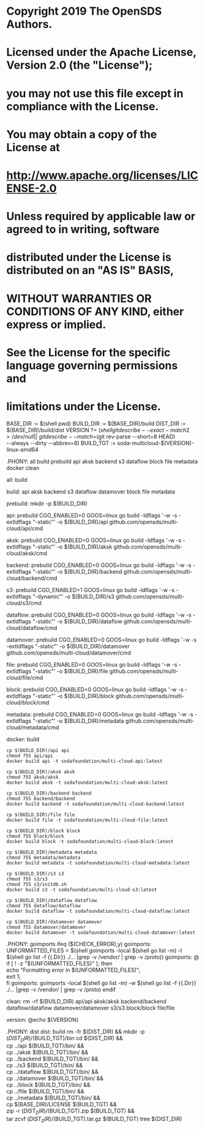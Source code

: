 # Copyright 2019 The OpenSDS Authors.
#
# Licensed under the Apache License, Version 2.0 (the "License");
# you may not use this file except in compliance with the License.
# You may obtain a copy of the License at
#
#     http://www.apache.org/licenses/LICENSE-2.0
#
# Unless required by applicable law or agreed to in writing, software
# distributed under the License is distributed on an "AS IS" BASIS,
# WITHOUT WARRANTIES OR CONDITIONS OF ANY KIND, either express or implied.
# See the License for the specific language governing permissions and
# limitations under the License.

BASE_DIR := $(shell pwd)
BUILD_DIR := $(BASE_DIR)/build
DIST_DIR := $(BASE_DIR)/build/dist
VERSION ?= $(shell git describe --exact-match 2> /dev/null || \
	     git describe --match=$(git rev-parse --short=8 HEAD) \
             --always --dirty --abbrev=8)
BUILD_TGT := soda-multicloud-$(VERSION)-linux-amd64

.PHONY: all build prebuild api aksk backend s3 dataflow block file metadata docker clean

all: build

build: api aksk backend s3 dataflow datamover block file metadata

prebuild:
	mkdir -p  $(BUILD_DIR)

api: prebuild
	CGO_ENABLED=0 GOOS=linux go build -ldflags '-w -s -extldflags "-static"' -o $(BUILD_DIR)/api github.com/opensds/multi-cloud/api/cmd

aksk: prebuild
	CGO_ENABLED=0 GOOS=linux go build -ldflags '-w -s -extldflags "-static"' -o $(BUILD_DIR)/aksk github.com/opensds/multi-cloud/aksk/cmd

backend: prebuild
	CGO_ENABLED=0 GOOS=linux go build -ldflags '-w -s -extldflags "-static"' -o $(BUILD_DIR)/backend github.com/opensds/multi-cloud/backend/cmd

s3: prebuild
	CGO_ENABLED=1 GOOS=linux go build -ldflags '-w -s -extldflags "-dynamic"' -o $(BUILD_DIR)/s3 github.com/opensds/multi-cloud/s3/cmd

dataflow: prebuild
	CGO_ENABLED=0 GOOS=linux go build -ldflags '-w -s -extldflags "-static"' -o $(BUILD_DIR)/dataflow github.com/opensds/multi-cloud/dataflow/cmd

datamover: prebuild
	CGO_ENABLED=0 GOOS=linux go build -ldflags '-w -s -extldflags "-static"' -o $(BUILD_DIR)/datamover github.com/opensds/multi-cloud/datamover/cmd

file: prebuild
	CGO_ENABLED=0 GOOS=linux go build -ldflags '-w -s -extldflags "-static"' -o $(BUILD_DIR)/file github.com/opensds/multi-cloud/file/cmd

block: prebuild
	CGO_ENABLED=0 GOOS=linux go build -ldflags '-w -s -extldflags "-static"' -o $(BUILD_DIR)/block github.com/opensds/multi-cloud/block/cmd

metadata: prebuild
	CGO_ENABLED=0 GOOS=linux go build -ldflags '-w -s -extldflags "-static"' -o $(BUILD_DIR)/metadata github.com/opensds/multi-cloud/metadata/cmd

docker: build

	cp $(BUILD_DIR)/api api
	chmod 755 api/api
	docker build api -t sodafoundation/multi-cloud-api:latest

	cp $(BUILD_DIR)/aksk aksk
	chmod 755 aksk/aksk
	docker build aksk -t sodafoundation/multi-cloud-aksk:latest

	cp $(BUILD_DIR)/backend backend
	chmod 755 backend/backend
	docker build backend -t sodafoundation/multi-cloud-backend:latest

	cp $(BUILD_DIR)/file file
	docker build file -t sodafoundation/multi-cloud-file:latest

	cp $(BUILD_DIR)/block block
	chmod 755 block/block
	docker build block -t sodafoundation/multi-cloud-block:latest

	cp $(BUILD_DIR)/metadata metadata
	chmod 755 metadata/metadata
	docker build metadata -t sodafoundation/multi-cloud-metadata:latest

	cp $(BUILD_DIR)/s3 s3
	chmod 755 s3/s3
	chmod 755 s3/initdb.sh
	docker build s3 -t sodafoundation/multi-cloud-s3:latest

	cp $(BUILD_DIR)/dataflow dataflow
	chmod 755 dataflow/dataflow
	docker build dataflow -t sodafoundation/multi-cloud-dataflow:latest

	cp $(BUILD_DIR)/datamover datamover
	chmod 755 datamover/datamover
	docker build datamover -t sodafoundation/multi-cloud-datamover:latest

.PHONY: goimports
ifeq ($(CHECK_ERROR),y)
goimports: UNFORMATTED_FILES = $(shell goimports -local $(shell go list -m) -l $(shell go list -f {{.Dir}} ./... |grep -v /vendor/ | grep -v /proto))
goimports: 
	@ if [ ! -z "$(UNFORMATTED_FILES)" ]; then \
		echo "Formatting error in $(UNFORMATTED_FILES)"; \
		exit 1; \
	fi
goimports:
	goimports -local $(shell go list -m) -w $(shell go list -f {{.Dir}} ./... |grep -v /vendor/ | grep -v /proto)
endif

clean:
	rm -rf $(BUILD_DIR) api/api aksk/aksk backend/backend dataflow/dataflow datamover/datamover s3/s3 block/block file/file

version:
	@echo ${VERSION}

.PHONY: dist
dist: build
	rm -fr $(DIST_DIR) && mkdir -p $(DIST_DIR)/$(BUILD_TGT)/bin
	cd $(DIST_DIR) && \
	cp ../api $(BUILD_TGT)/bin/ && \
	cp ../aksk $(BUILD_TGT)/bin/ && \
	cp ../backend $(BUILD_TGT)/bin/ && \
	cp ../s3 $(BUILD_TGT)/bin/ && \
	cp ../dataflow $(BUILD_TGT)/bin/ && \
	cp ../datamover $(BUILD_TGT)/bin/ && \
	cp ../block $(BUILD_TGT)/bin/ && \
	cp ../file $(BUILD_TGT)/bin/ && \
	cp ../metadata $(BUILD_TGT)/bin/ && \
	cp $(BASE_DIR)/LICENSE $(BUILD_TGT) && \
	zip -r $(DIST_DIR)/$(BUILD_TGT).zip $(BUILD_TGT) && \
	tar zcvf $(DIST_DIR)/$(BUILD_TGT).tar.gz $(BUILD_TGT)
	tree $(DIST_DIR)

